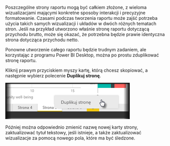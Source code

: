 Poszczególne strony raportu mogą być całkiem złożone, z wieloma wizualizacjami mającymi konkretne sposoby interakcji i precyzyjne formatowanie. Czasami podczas tworzenia raportu może zajść potrzeba użycia takich samych wizualizacji i układów w dwóch różnych tematach stron. Jeśli na przykład utworzono właśnie stronę raportu dotyczącą przychodu brutto, może się okazać, że potrzebna będzie prawie identyczna strona dotycząca przychodu netto.

Ponowne utworzenie całego raportu będzie trudnym zadaniem, ale korzystając z programu Power BI Desktop, można po prostu zduplikować stronę raportu.

Kliknij prawym przyciskiem myszy kartę, którą chcesz skopiować, a następnie wybierz polecenie **Duplikuj stronę**.

![](media/3-11b-duplicate-page/3-11b_1.png)

Później można odpowiednio zmienić nazwę nowej karty strony, zaktualizować tytuł tekstowy, jeśli istnieje, a także zaktualizować wizualizacje za pomocą nowego pola, które ma być śledzone.

